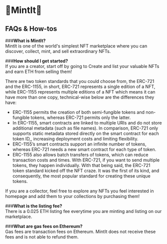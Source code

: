 # :rocket:MintIt:stars:

## FAQs & How-tos

###**What is MintIt?**  
MintIt is one of the world's simplest NFT marketplace where you can discover, collect, mint, and sell extraordinary NFTs.

###**How should I get started?**  
If you are a creator, start off by going to Create and list your valuable NFTs and earn ETH from selling them!

There are two token standards that you could choose from, the ERC-721 and the ERC-1155, in short, ERC-721 represents a single edition of a NFT, while ERC-1155 represents multiple editions of a NFT which means it can have more than one copy, technical-wise below are the differences they have:

- ERC-1155 permits the creation of both semi-fungible tokens and non-fungible tokens, whereas ERC-721 permits only the latter.
- In ERC-1155, smart contracts are linked to multiple URIs and do not store additional metadata (such as file names). In comparison, ERC-721 only supports static metadata stored directly on the smart contract for each token ID,, increasing deployment costs and limiting flexibility.
- ERC-1155’s smart contracts support an infinite number of tokens, whereas ERC-721 needs a new smart contract for each type of token.
- ERC-1155 also allows batch transfers of tokens, which can reduce transaction costs and times. With ERC-721, if you want to send multiple tokens, they happen individually.
With that being said, the ERC-721 token standard kicked off the NFT craze. It was the first of its kind, and consequently, the most popular standard for creating these unique tokens.

If you are a collector, feel free to explore any NFTs you feel interested in homepage and add them to your collections by purchasing them!

###**What is the listing fee?**  
There is a 0.025 ETH listing fee everytime you are minting and listing on our marketplace.

###**What are gas fees on Ethereum?**  
Gas fees are transaction fees on Ethereum. MintIt does not receive these fees and is not able to refund them.

